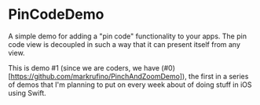 # PinCodeDemo

  A simple demo for adding a "pin code" functionality to your apps. The pin code view is decoupled in such a way that it 
can present itself from any view.

  This is demo #1 (since we are coders, we have (#0)[https://github.com/markrufino/PinchAndZoomDemo]), the first in a series 
of demos that I'm planning to put on every week about of doing stuff in iOS using Swift.
